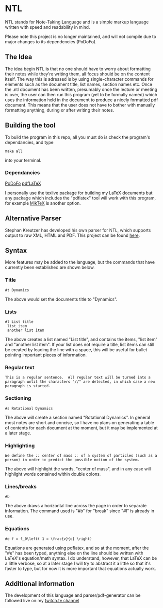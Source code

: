 # NTL
NTL stands for Note-Taking Language and is a simple markup language written with speed and readability in mind.

Please note this project is no longer maintained, and will not compile due to major changes to its dependencies (PoDoFo).

## The Idea
The idea begin NTL is that no one should have to worry about formatting their notes while they're writing them, all focus should be on the content itself.
The way this is adressed is by using single-character commands for elements such as the document title, list names, section names etc. 
Once the .ntl document has been written, presumably once the lecture or meeting is over, the user can then run this program (yet to be formally named) which uses the information held in the document to produce a nicely formatted pdf document.
This means that the user does not have to bother with manually formatting anything, during or after writing their notes.

## Building the tool
To build the program in this repo, all you must do is check the program's dependancies, and type
```
make all
```
into your terminal.  
### Dependancies
[PoDoFo](http://podofo.sourceforge.net/)
[pdfLaTeX](https://tug.org/texlive/)

I personally use the texlive package for building my LaTeX documents but any package which includes the "pdflatex" tool will work with this program, for example [MikTeX](https://miktex.org/) is another option.

## Alternative Parser
Stephan Kreutzer has developed his own parser for NTL, which supports output to raw XML, HTML and PDF.  This project can be found [here](https://github.com/publishing-systems/ntl).

## Syntax
More features may be added to the language, but the commands that have currently been established are shown below.

### Title
```
#t Dynamics
```
The above would set the documents title to "Dynamics".

### Lists
```
#l List title
 list item
 another list item
```
The above creates a list named "List title", and contains the items, "list item" and "another list item".
If your list does not require a title, list items can still be created by leading the line with a space, this will be useful for bullet pointing important pieces of information.

### Regular text
```
This is a regular sentence.  All regular text will be turned into a paragraph until the characters "//" are detected, in which case a new paragraph is started.
```
### Sectioning
```
#s Rotational Dynamics
```
The above will create a section named "Rotational Dynamics".  In general most notes are short and concise, so I have no plans on generating a table of contents for each document at the moment, but it may be implemented at a later stage.

### Highlighting
```
We define the :: center of mass :: of a system of particles (such as a person) in order to predict the possible motion of the system.
```
The above will highlight the words, "center of mass", and in any case will highlight words contained within double colons.

### Lines/breaks
```
#b
```
The above draws a horizontal line across the page in order to separate information.  The command used is "#b" for "break" since "#l" is already in use.

### Equations
```
#e f = f_0\left( 1 = \frac{v}{c} \right)
```
Equations are generated using pdflatex, and so at the moment, after the "#e" has been typed, anything else on the line should be written with LaTeX's equation/math syntax.  I do understand, however, that LaTeX can be a little verbose, so at a later stage I will try to abstract it a little so that it's faster to type, but for now it is more important that equations actually work.

## Additional information
The development of this language and parser/pdf-generator can be followed live on my [twitch.tv channel](https://www.twitch.tv/that__guy2)
